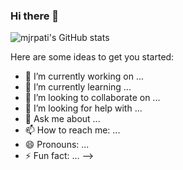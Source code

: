 ### Hi there 👋

![mjrpati's GitHub stats](https://github-readme-stats.vercel.app/api?username=mjrpati&show_icons=true&theme=synthwave)


Here are some ideas to get you started:

- 🔭 I’m currently working on ...
- 🌱 I’m currently learning ...
- 👯 I’m looking to collaborate on ...
- 🤔 I’m looking for help with ...
- 💬 Ask me about ...
- 📫 How to reach me: ...
- 😄 Pronouns: ...
- ⚡ Fun fact: ...
-->
